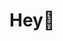 <h1 >Hey👋</h1>
<!--
<div align="center">
<img width="800"  src=./banner.png></img>
</div>


### <div align="center">I'm a 17 year old Junior year CSE student from India 🚀 </div>  
<!-- <h3 align="center">Full stack developer | open source enthusiast</h3> -->


<!--
- 🔭 I’m currently working on My MERN Stack

- 🌱 I’m currently deep diving in how framework works

- 👯 I’m looking to collaborate on Full-stack Projects

- 🤝 I’m looking for help with advanced backend


- 💬 Ask me about Front end technology

-  📫 How to reach me: [**karanjanthe@gmail.com**](mailto:saviomartin2007@gmail.com) 

- 😄 Pronouns: He/Him
  
- ⚡ Fun fact: I love to Travel!


<br>

<h2 align="center">Feel free to connect with me  🤝 👨‍💻</h2>
<b>

<p align="center">
<a href="https://www.linkedin.com/in/KaranJanthe/" target="blank"><img align="center" src="https://raw.githubusercontent.com/rahuldkjain/github-profile-readme-generator/master/src/images/icons/Social/linked-in-alt.svg" alt="http://linkedin.com/in/karanjanthe" height="30" width="40" /></a>
<a href="https://twitter.com/karanjanthe" target="blank"><img align="center" src="https://raw.githubusercontent.com/rahuldkjain/github-profile-readme-generator/master/src/images/icons/Social/twitter.svg" alt="karanjanthe" height="30" width="40" /></a>

</a>
</p>
<br>
<h2 align="center">Tech I'm familiar with 🥷</h2>
<br>
<div align="center">

<div align="center" width="50%">  
<img style="margin: 10px" src="https://profilinator.rishav.dev/skills-assets/react-original-wordmark.svg" alt="React" height="50" />  
<img style="margin: 10px" src="https://profilinator.rishav.dev/skills-assets/bootstrap-plain.svg" alt="Bootstrap" height="50" />  
<img style="margin: 10px" src="https://profilinator.rishav.dev/skills-assets/css3-original-wordmark.svg" alt="CSS3" height="50" />  
<img style="margin: 10px" src="https://profilinator.rishav.dev/skills-assets/html5-original-wordmark.svg" alt="HTML5" height="50" />  
<img style="margin: 10px" src="https://profilinator.rishav.dev/skills-assets/javascript-original.svg" alt="JavaScript" height="50" />  
<img style="margin: 10px" src="https://profilinator.rishav.dev/skills-assets/logo-title.svg" alt="Chart.js" height="50" />  
<img style="margin: 10px" src="https://profilinator.rishav.dev/skills-assets/d3js-original.svg" alt="D3.js" height="50" />  
<img style="margin: 10px" src="https://profilinator.rishav.dev/skills-assets/nodejs-original-wordmark.svg" alt="Node.js" height="50" />  
<img style="margin: 10px" src="https://profilinator.rishav.dev/skills-assets/webpack-original.svg" alt="Webpack" height="50" />  
<img style="margin: 10px" src="https://profilinator.rishav.dev/skills-assets/cplusplus-original.svg" alt="C++" height="50" />  
<img style="margin: 10px" src="https://profilinator.rishav.dev/skills-assets/python-original.svg" alt="Python" height="50" />  
<img style="margin: 10px" src="https://profilinator.rishav.dev/skills-assets/express-original-wordmark.svg" alt="Express.js" height="50" />  
<img style="margin: 10px" src="https://profilinator.rishav.dev/skills-assets/gnu_bash-icon.svg" alt="Bash" height="50" />  
<img style="margin: 10px" src="https://profilinator.rishav.dev/skills-assets/docker-original-wordmark.svg" alt="Docker" height="50" />  
<img style="margin: 10px" src="https://profilinator.rishav.dev/skills-assets/mongodb-original-wordmark.svg" alt="MongoDB" height="50" />  
<img style="margin: 10px" src="https://profilinator.rishav.dev/skills-assets/sass-original.svg" alt="Sass" height="50" />  
<img style="margin: 10px" src="https://profilinator.rishav.dev/skills-assets/linux-original.svg" alt="Linux" height="50" />  
<img style="margin: 10px" src="https://profilinator.rishav.dev/skills-assets/redux-original.svg" alt="Redux" height="50" />  
<img style="margin: 10px" src="https://profilinator.rishav.dev/skills-assets/git-scm-icon.svg" alt="Git" height="50" />  
<img style="margin: 10px" src="https://profilinator.rishav.dev/skills-assets/mocha.png" alt="Mocha" height="50" />  
<img style="margin: 10px" src="https://profilinator.rishav.dev/skills-assets/chai.png" alt="Chai" height="50" />  
<img style="margin: 10px" src="https://profilinator.rishav.dev/skills-assets/d3.png" alt="D3.js" height="50" />  
<img style="margin: 10px" src="https://profilinator.rishav.dev/skills-assets/flask.png" alt="Flask" height="50" />  
<img style="margin: 10px" src="https://profilinator.rishav.dev/skills-assets/c-original.svg" alt="C" height="50" />  
</div>

</div>

<br>

<h2 align="center">Github Stats 🦸 </h2>

<br>


<div align="center">

<img width="70%" src="https://github-readme-stats.vercel.app/api?username=KMJ-007&show_icons=true&theme=radical" alt="kmj-007" /></p>
<img width="70%" src="https://github-readme-streak-stats.herokuapp.com/?user=KMJ-007&theme=tokyonight" />

</div>





<br>

## <div align="center"> Thanks for visiting!</div>

<p align="center"> <img src="https://komarev.com/ghpvc/?username=kmj-007&label=Visitors&color=0e75b6&style=flat" alt="kmj-007" /> </p>
-->
